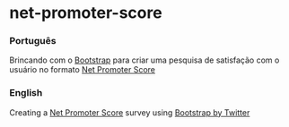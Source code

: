 net-promoter-score
==================

### Português

Brincando com o <a href="http://twitter.github.com/bootstrap/">Bootstrap</a> para criar uma pesquisa de satisfação com o usuário no formato <a href="http://www.netpromoter.com/why-net-promoter/know/">Net Promoter Score</a>


### English

Creating a <a href="http://www.netpromoter.com/why-net-promoter/know/">Net Promoter Score</a> survey using <a href="http://twitter.github.com/bootstrap/">Bootstrap by Twitter</a>